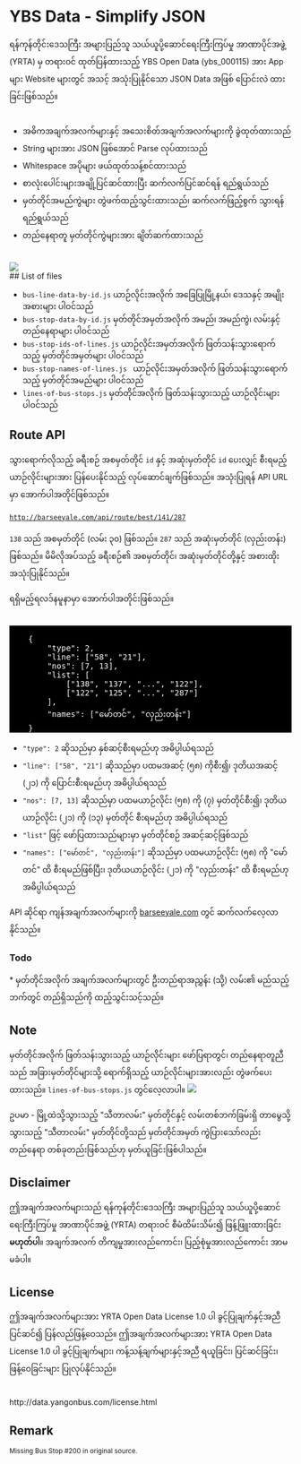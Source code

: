 # YBS Data - Simplify JSON
<div style="font-family: line-height: 1.5em; myanmar3, padauk, 'noto sans myanmar', pyidaungsu, 'myanmar text'">
ရန်ကုန်တိုင်းဒေသကြီး အများပြည်သူ သယ်ယူပို့ဆောင်ရေးကြီးကြပ်မှု အာဏာပိုင်အဖွဲ့ (YRTA) မှ တရားဝင် ထုတ်ပြန်ထားသည့် YBS Open Data (ybs_000115) အား App များ Website များတွင် အသင့် အသုံးပြုနိုင်သော JSON Data အဖြစ် ပြောင်းလဲ ထားခြင်းဖြစ်သည်။
<br><br>
<ul>
	<li>အဓိကအချက်အလက်များနှင့် အသေးစိတ်အချက်အလက်များကို ခွဲထုတ်ထားသည်
	<li>String များအား JSON ဖြစ်အောင် Parse လုပ်ထားသည်
	<li>Whitespace အပိုများ ဖယ်ထုတ်သန့်စင်ထားသည်
	<li>စာလုံးပေါင်းများအချို့ပြင်ဆင်ထားပြီး ဆက်လက်ပြင်ဆင်ရန် ရည်ရွယ်သည်
	<li>မှတ်တိုင်အမည်ကွဲများ တွဲဖက်ထည့်သွင်းထားသည်၊ ဆက်လက်ဖြည့်စွက် သွားရန် ရည်ရွယ်သည်
	<li>တည်နေရာတူ မှတ်တိုင်ကွဲများအား ချိတ်ဆက်ထားသည်
</ul>
</div>
<br>
<img src="http://i.imgur.com/Wmg1pf8.png">
<br>
## List of files
<div style="font-family: line-height: 1.5em;  myanmar3, padauk, 'noto sans myanmar', pyidaungsu, 'myanmar text'">
<ul style="line-height: 1.5em;">
	<li><code>bus-line-data-by-id.js</code>
	<span style="font-family: myanmar3, padauk, 'noto sans myanmar', pyidaungsu, 'myanmar text'">ယာဉ်လိုင်းအလိုက် အခြေပြုမြို့နယ်၊ ဒေသနှင့် အမျိုးအစားများ ပါဝင်သည်</span>
	<li><code>bus-stop-data-by-id.js</code>
	<span style="font-family: myanmar3, padauk, 'noto sans myanmar', pyidaungsu, 'myanmar text'">မှတ်တိုင်အမှတ်အလိုက် အမည်၊ အမည်ကွဲ၊ လမ်းနှင့် တည်နေရာများ ပါဝင်သည်</span>
	<li><code>bus-stop-ids-of-lines.js</code>
	<span style="font-family: myanmar3, padauk, 'noto sans myanmar', pyidaungsu, 'myanmar text'">ယာဉ်လိုင်းအမှတ်အလိုက် ဖြတ်သန်းသွားရောက်သည့် မှတ်တိုင်အမှတ်များ ပါဝင်သည်</span>
	<li><code>bus-stop-names-of-lines.js </code>
	<span style="font-family: myanmar3, padauk, 'noto sans myanmar', pyidaungsu, 'myanmar text'">ယာဉ်လိုင်းအမှတ်အလိုက် ဖြတ်သန်းသွားရောက်သည့် မှတ်တိုင်အမည်များ ပါဝင်သည်</span>
	<li><code>lines-of-bus-stops.js</code>
	<span style="font-family: myanmar3, padauk, 'noto sans myanmar', pyidaungsu, 'myanmar text'">မှတ်တိုင်အလိုက် ဖြတ်သန်းသွားသည့် ယာဉ်လိုင်းများ ပါဝင်သည်</span>
</ul>
</div>

## Route API
<div style="font-family: line-height: 1.5em;  myanmar3, padauk, 'noto sans myanmar', pyidaungsu, 'myanmar text'">
သွားရောက်လိုသည့် ခရီးစဉ် အစမှတ်တိုင် <code>id</code> နှင့် အဆုံးမှတ်တိုင် <code>id</code> ပေးလျှင် စီးရမည့် ယာဉ်လိုင်းများအား ပြန်ပေးနိုင်သည့် လုပ်ဆောင်ချက်ဖြစ်သည်။ အသုံးပြုရန် API URL မှာ အောက်ပါအတိုင်ဖြစ်သည်။
<br><br>
<code><a href="http://barseeyale.com/api/route/best/141/287">http://barseeyale.com/api/route/best/141/287</a></code>
<br><br>
<code>138</code> သည် အစမှတ်တိုင် (လမ်း ၃၀) ဖြစ်သည်။ <code>287</code> သည် အဆုံးမှတ်တိုင် (လှည်းတန်း) ဖြစ်သည်။ မိမိလိုအပ်သည့် ခရီးစဉ်၏ အစမှတ်တိုင်၊ အဆုံးမှတ်တိုင်တို့နှင့် အစားထိုးအသုံးပြုနိုင်သည်။

ရရှိမည့်ရလဒ်နမူနာမှာ အောက်ပါအတိုင်းဖြစ်သည်။<br><br>
<pre style="background: black; color: white">

	{
		"type": 2,
		"line": ["58", "21"],
		"nos": [7, 13],
		"list": [
			["138", "137", "...", "122"],
			["122", "125", "...", "287"]
		],
		"names": ["မော်တင်", "လှည်းတန်း"]
	}
</pre>

<ul>
	<li>
		<code>"type": 2</code> ဆိုသည်မှာ နှစ်ဆင့်စီးရမည်ဟု အဓိပ္ပါယ်ရသည်
	</li>
	<li>
		<code>"line": ["58", "21"]</code> ဆိုသည်မှာ ပထမအဆင့် (၅၈) ကိုစီး၍၊ ဒုတိယအဆင့် (၂၁) ကို ပြောင်းစီးရမည်ဟု အဓိပ္ပါယ်ရသည်
	</li>
	<li>
		<code>"nos": [7, 13]</code> ဆိုသည်မှာ ပထမယာဉ်လိုင်း (၅၈) ကို (၇) မှတ်တိုင်စီး၍၊ ဒုတိယယာဉ်လိုင်း (၂၁) ကို (၁၃) မှတ်တိုင် စီးရမည်ဟု အဓိပ္ပါယ်ရသည်
	</li>
	<li><code>"list"</code> ဖြင့် ဖော်ပြထားသည်များမှာ မှတ်တိုင်စဉ် အဆင့်ဆင့်ဖြစ်သည်</li>
	<li><code>"names": ["မော်တင်", "လှည်းတန်း"]</code> ဆိုသည်မှာ ပထမယာဉ်လိုင်း (၅၈) ကို "မော်တင်" ထိ စီးရမည်ဖြစ်ပြီး၊ ဒုတိယယာဉ်လိုင်း (၂၁) ကို "လှည်းတန်း" ထိ စီးရမည်ဟု အဓိပ္ပါယ်ရသည်
</ul>

API ဆိုင်ရာ ကျန်အချက်အလက်များကို <a href="http://barseeyale.com">barseeyale.com</a> တွင် ဆက်လက်လေ့လာနိုင်သည်။
</div>

### Todo
<div style="font-family: line-height: 1.5em;  myanmar3, padauk, 'noto sans myanmar', pyidaungsu, 'myanmar text'">
* မှတ်တိုင်အလိုက် အချက်အလက်များတွင် ဦးတည်ရာအညွှန်း (သို့) လမ်း၏ မည်သည့်ဘက်တွင် တည်ရှိသည်ကို ထည့်သွင်းသင့်သည်။
</div>

## Note
<div style="font-family: line-height: 1.5em;  myanmar3, padauk, 'noto sans myanmar', pyidaungsu, 'myanmar text'">
မှတ်တိုင်အလိုက် ဖြတ်သန်းသွားသည့် ယာဉ်လိုင်းများ ဖော်ပြရာတွင်၊ တည်နေရာတူညီသည် အခြားမှတ်တိုင်များသို့ ရောက်ရှိသည့် ယာဉ်လိုင်းများအားလည်း တွဲဖက်ပေးထားသည်။ <code>lines-of-bus-stops.js</code> တွင်လေ့လာပါ။

<img src="http://i.imgur.com/AITZoYo.png">

ဥပမာ - မြို့ထဲသို့သွားသည့် "သီတာလမ်း" မှတ်တိုင်နှင့် လမ်းတစ်ဘက်ခြမ်းရှိ တာမွေသို့သွားသည့် "သီတာလမ်း" မှတ်တိုင်တို့သည် မှတ်တိုင်အမှတ် ကွဲပြားသော်လည်း တည်နေရာ တစ်ခုတည်းဖြစ်သည်ဟု မှတ်ယူခြင်းဖြစ်ပါသည်။
</div>

## Disclaimer
<div style="font-family: line-height: 1.5em;  myanmar3, padauk, 'noto sans myanmar', pyidaungsu, 'myanmar text'">
ဤအချက်အလက်များသည် ရန်ကုန်တိုင်းဒေသကြီး အများပြည်သူ သယ်ယူပို့ဆောင်ရေးကြီးကြပ်မှု အာဏာပိုင်အဖွဲ့ (YRTA) တရားဝင် စီမံထိမ်းသိမ်း၍ ဖြန့်ဖြူးထားခြင်း <b>မဟုတ်ပါ</b>။ အချက်အလက် တိကျမှုအားလည်ကောင်း၊ ပြည့်စုံမှုအားလည်ကောင်း အာမမခံပါ။
</div>

## License
<div style="font-family: line-height: 1.5em;  myanmar3, padauk, 'noto sans myanmar', pyidaungsu, 'myanmar text'">
ဤအချက်အလက်များအား YRTA Open Data License 1.0 ပါ ခွင့်ပြုချက်နှင့်အညီ ပြင်ဆင်၍ ပြန်လည်ဖြန့်ဝေသည်။ ဤအချက်အလက်များအား YRTA Open Data License 1.0 ပါ ခွင့်ပြုချက်များ၊ ကန့်သန့်ချက်များနှင့်အညီ ရယူခြင်း၊ ပြင်ဆင်ခြင်း၊ ဖြန့်ဝေခြင်းများ ပြုလုပ်နိုင်သည်။
</div><br><br>
http://data.yangonbus.com/license.html

## Remark
<small>Missing Bus Stop #200 in original source.</small>

